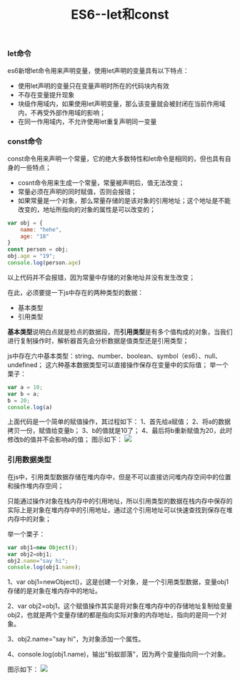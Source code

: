 ﻿---
title: ES6--let和const
tags:
- es6
- let
- const
---
### let命令
es6新增let命令用来声明变量，使用let声明的变量具有以下特点：

 - 使用let声明的变量只在变量声明时所在的代码块内有效
 - 不存在变量提升现象
 - 块级作用域内，如果使用let声明变量，那么该变量就会被封闭在当前作用域内，不再受外部作用域的影响；
 - 在同一作用域内，不允许使用let重复声明同一变量

<!--more-->
 ### const命令
const命令用来声明一个常量，它的绝大多数特性和let命令是相同的，但也具有自身的一些特点；

 - cosnt命令用来生成一个常量，常量被声明后，值无法改变；
 - 常量必须在声明的同时赋值，否则会报错；
 - 如果常量是一个对象，那么常量存储的是该对象的引用地址；这个地址是不能改变的，地址所指向的对象的属性是可以改变的；
```javaScript
var obj = {
    name: "hehe",
    age: "18"
}
const person = obj;
obj.age = "19";
console.log(person.age)
```
以上代码并不会报错，因为常量中存储的对象地址并没有发生改变；

在此，必须要提一下js中存在的两种类型的数据：

 - 基本类型
 - 引用类型
 
**基本类型**说明白点就是检点的数据段，而**引用类型**是有多个值构成的对象，当我们进行复制操作时，解析器首先会分析数据是值类型还是引用类型；

js中存在六中基本类型：string、number、boolean、symbol（es6）、null、undefined；
这六种基本数据类型可以直接操作保存在变量中的实际值；
举一个栗子：
```javaScript
var a = 10;
var b = a;
b = 20;
console.log(a)
```
上面代码是一个简单的赋值操作，其过程如下：
1、首先给a赋值；
2、将a的数据拷贝一份，赋值给变量b；
3、b的值就是10了；
4、最后将b重新赋值为20，此时修改b的值并不会影响a的值；
图示如下：
![](http://www.softwhy.com/data/attachment/portal/201703/06/141800pana2snrjtj26yzn.jpg)
### 引用数据类型
在js中，引用类型数据存储在堆内存中，但是不可以直接访问堆内存空间中的位置和操作堆内存空间；

只能通过操作对象在栈内存中的引用地址，所以引用类型的数据在栈内存中保存的实际上是对象在堆内存中的引用地址，通过这个引用地址可以快速查找到保存在堆内存中的对象；

举一个栗子：
```javaScript
var obj1=new Object();
var obj2=obj1;
obj2.name="say hi";
console.log(obj1.name);
```
1、var obj1=newObject()，这是创建一个对象，是一个引用类型数据，变量obj1存储的是对象在堆内存中的地址。

2、var obj2=obj1，这个赋值操作其实是将对象在堆内存中的存储地址复制给变量obj2，也就是两个变量存储的都是指向实际对象的内存地址，指向的是同一个对象。

3、obj2.name="say hi"，为对象添加一个属性。

4、console.log(obj1.name)，输出"蚂蚁部落"，因为两个变量指向同一个对象。

图示如下：
![](http://www.softwhy.com/data/attachment/portal/201703/06/141919xeysdexa0ex1pnrs.jpg)

